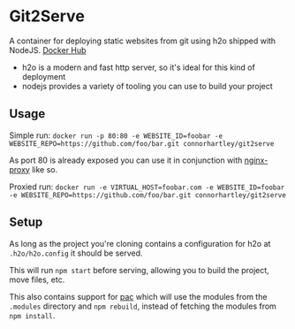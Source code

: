 # Git2Serve

A container for deploying static websites from git using h2o shipped with NodeJS. [Docker Hub](https://hub.docker.com/r/connorhartley/git2serve/)

- h2o is a modern and fast http server, so it's ideal for this kind of deployment
- nodejs provides a variety of tooling you can use to build your project

## Usage

Simple run: `docker run -p 80:80 -e WEBSITE_ID=foobar -e WEBSITE_REPO=https://github.com/foo/bar.git connorhartley/git2serve`

As port 80 is already exposed you can use it in conjunction with [nginx-proxy](https://github.com/jwilder/nginx-proxy) like so.

Proxied run: `docker run -e VIRTUAL_HOST=foobar.com -e WEBSITE_ID=foobar -e WEBSITE_REPO=https://github.com/foo/bar.git connorhartley/git2serve`

## Setup

As long as the project you're cloning contains a configuration for h2o at `.h2o/h2o.config` it should be served.

This will run `npm start` before serving, allowing you to build the project, move files, etc.

This also contains support for [pac](https://www.npmjs.com/package/pac) which will use the modules from the `.modules`
directory and `npm rebuild`, instead of fetching the modules from `npm install`.
